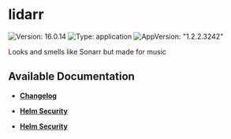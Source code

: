 # lidarr

![Version: 16.0.14](https://img.shields.io/badge/Version-16.0.14-informational?style=flat-square) ![Type: application](https://img.shields.io/badge/Type-application-informational?style=flat-square) ![AppVersion: "1.2.2.3242"](https://img.shields.io/badge/AppVersion-"1.2.2.3242"-informational?style=flat-square)

Looks and smells like Sonarr but made for music

## Available Documentation

- [**Changelog**](CHANGELOG)

- [**Helm Security**](container-security)

- [**Helm Security**](helm-security)

